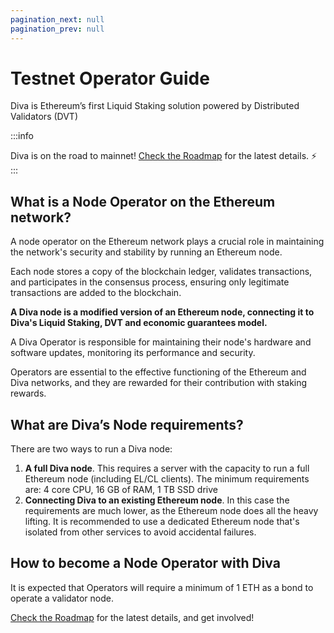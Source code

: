 ```yaml
---
pagination_next: null
pagination_prev: null
---
```

# Testnet Operator Guide

Diva is Ethereum’s first Liquid Staking solution powered by Distributed Validators (DVT)

:::info

Diva is on the road to mainnet! [Check the Roadmap](roadmap) for the latest details. ⚡️
:::

<aside>
</aside>

## What is a Node Operator on the Ethereum network?

A node operator on the Ethereum network plays a crucial role in maintaining the network's security and stability by running an Ethereum node.

Each node stores a copy of the blockchain ledger, validates transactions, and participates in the consensus process, ensuring only legitimate transactions are added to the blockchain.

**A Diva node is a modified version of an Ethereum node, connecting it to Diva's Liquid Staking, DVT and economic guarantees model.**

A Diva Operator is responsible for maintaining their node's hardware and software updates, monitoring its performance and security.

Operators are essential to the effective functioning of the Ethereum and Diva networks, and they are rewarded for their contribution with staking rewards.

## What are Diva’s Node requirements?

There are two ways to run a Diva node:

1. **A full Diva node**. This requires a server with the capacity to run a full Ethereum node (including EL/CL clients). The minimum requirements are: 4 core CPU, 16 GB of RAM, 1 TB SSD drive
2. **Connecting Diva to an existing Ethereum node**. In this case the requirements are much lower, as the Ethereum node does all the heavy lifting. It is recommended to use a dedicated Ethereum node that's isolated from other services to avoid accidental failures.

## How to become a Node Operator with Diva

It is expected that Operators will require a minimum of 1 ETH as a bond to operate a validator node.

[Check the Roadmap](roadmap) for the latest details, and get involved!